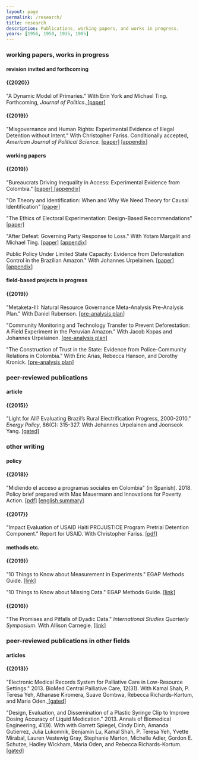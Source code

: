 ```yaml
---
layout: page
permalink: /research/
title: research
description: Publications, working papers, and works in progress.
years: [1956, 1950, 1935, 1905]
---
```

<h3> working papers, works in progress</h3>


<h4> revision invited and forthcoming </h4>
<h4 class="year">{{2020}}</h4>
"A Dynamic Model of Primaries." With Erin York and Michael Ting. Forthcoming, <i>Journal of Politics</i>.<a href="https://taraslough.github.io/assets/pdf/DP.pdf"  target="_blank"> [paper]</a>

<h4 class="year">{{2019}}</h4>


"Misgovernance and Human Rights: Experimental Evidence of Illegal Detention without Intent." With Christopher Fariss.  Conditionally accepted, <i>American Journal of Political Science. </i><a href="https://taraslough.github.io/assets/pdf/Haiti_paper.pdf
"  target="_blank"> [paper]</a>
<a href="https://taraslough.github.io/assets/pdf/Haiti_appendix.pdf
"  target="_blank"> [appendix]</a>

<h4> working papers</h4>
<h4 class="year">{{2019}}</h4>
"Bureaucrats Driving Inequality in Access: Experimental Evidence from Colombia." <a href="https://taraslough.github.io/assets/pdf/JMP.pdf"  target="_blank"> [paper]</a><a href="https://taraslough.github.io/assets/pdf/JMP_appendix.pdf"  target="_blank"> [appendix]</a>

"On Theory and Identification: When and Why We Need Theory for Causal Identification" <a href="https://taraslough.github.io/assets/pdf/theory_id.pdf"  target="_blank"> [paper]</a>

"The Ethics of Electoral Experimentation: Design-Based Recommendations" <a href="https://taraslough.github.io/assets/pdf/eee.pdf"  target="_blank"> [paper]</a>


"After Defeat: Governing Party Response to Loss." With Yotam Margalit and Michael Ting. <a href="https://taraslough.github.io/assets/pdf/RtL_paper.pdf
"  target="_blank"> [paper]</a>
<a href="https://taraslough.github.io/assets/pdf/RtL_appendix.pdf
"  target="_blank"> [appendix]</a>

Public Policy Under Limited State Capacity: Evidence from Deforestation Control in the Brazilian Amazon."  With Johannes Urpelainen. <a href="https://taraslough.github.io/assets/pdf/Deforest_paper.pdf"  target="_blank"> [paper]</a>
<a href="https://taraslough.github.io/assets/pdf/Deforest_appendix.pdf"  target="_blank"> [appendix]</a>



<h4> field-based projects in progress </h4>

<h4 class="year">{{2019}}</h4>

"Metaketa-III: Natural Resource Governance Meta-Analysis Pre-Analysis Plan." With Daniel Rubenson. <a href="http://egap.org/registration/2815"  target="_blank"> [pre-analysis plan]</a>

"Community Monitoring and Technology Transfer to Prevent Deforestation: A Field Experiment in the Peruvian Amazon." With Jacob Kopas and Johannes Urpelainen. <a href="http://egap.org/registration/2822"  target="_blank"> [pre-analysis plan]</a>

"The Construction of Trust in the State: Evidence from Police-Community Relations in Colombia." With Eric Arias, Rebecca Hanson, and Dorothy Kronick. <a href="http://egap.org/registration/5878"  target="_blank"> [pre-analysis plan]</a>









<h3> peer-reviewed publications </h3>



<h4>article</h4>
<h4 class="year">{{2015}}</h4>
"Light for All? Evaluating Brazil’s Rural Electrification Progress, 2000-2010." <i>Energy Policy</i>, 86(C): 315-327. With Johannes Urpelainen and Joonseok Yang. <a href="https://www.sciencedirect.com/science/article/pii/S0301421515300124#f0030"  target="_blank">[gated]</a>

<h3> other writing</h3>

<h4> policy</h4>
<h4 class="year">{{2018}}</h4>
"Midiendo el acceso a programas sociales en Colombia" (in Spanish). 2018. Policy brief prepared with Max Mauermann and Innovations for Poverty Action. <a href="https://www.poverty-action.org/publication/midiendo-el-acceso-programas-sociales-en-colombia"  target="_blank">[pdf]</a>
<a href="
https://www.poverty-action.org/study/measuring-access-social-services-colombia"  target="_blank">[english summary]</a>

<h4 class="year">{{2017}}</h4>
"Impact Evaluation of USAID Haiti PROJUSTICE Program Pretrial Detention Component." Report for USAID. With Christopher Fariss. <a href="https://pdf.usaid.gov/pdf_docs/pa00mz6b.pdf"  target="_blank">[pdf]</a>

<h4> methods etc.</h4>
<h4 class="year">{{2019}}</h4>
"10 Things to Know about Measurement in Experiments." EGAP Methods Guide. <a href="http://egap.org/methods-guides/10-things-know-about-measurement"  target="_blank"> [link]</a>


"10 Things to Know about Missing Data." EGAP Methods Guide. <a href="http://egap.org/methods-guides/10-things-know-about-missing-data"  target="_blank"> [link]</a>
<h4 class="year">{{2016}}</h4>
"The Promises and Pitfalls of Dyadic Data." <i>International Studies Quarterly Symposium</i>. With Allison Carnegie. <a href="https://www.isanet.org/Publications/ISQ/Posts/ID/5188/The-Promises-and-Pitfalls-of-Dyadic-Data"  target="_blank"> [link]</a>

<h3> peer-reviewed publications in other fields </h3>
<h4> articles </h4>
<h4 class="year">{{2013}}</h4>
"Electronic Medical Records System for Palliative Care in Low-Resource Settings." 2013. BioMed Central Palliative Care, 12(31). With Kamal Shah, P. Teresa Yeh, Athanase Kiromera, Suave Gombwa, Rebecca Richards-Kortum, and Maria Oden.<a href="https://www.ncbi.nlm.nih.gov/pubmed/23941694"  target="_blank"> [gated]</a>


"Design, Evaluation, and Dissemination of a Plastic Syringe Clip to Improve Dosing Accuracy of Liquid Medication." 2013. Annals of Biomedical Engineering, 41(9). With with Garrett Spiegel, Cindy Dinh, Amanda Gutierrez, Julia Lukomnik, Benjamin Lu, Kamal Shah, P. Teresa Yeh, Yvette Mirabal, Lauren Vestewig Gray, Stephanie Marton, Michelle Adler, Gordon E. Schutze, Hadley Wickham, Maria Oden, and Rebecca Richards-Kortum.<a href="https://link.springer.com/content/pdf/10.1007/s10439-013-0780-z.pdf"  target="_blank"> [gated]</a>